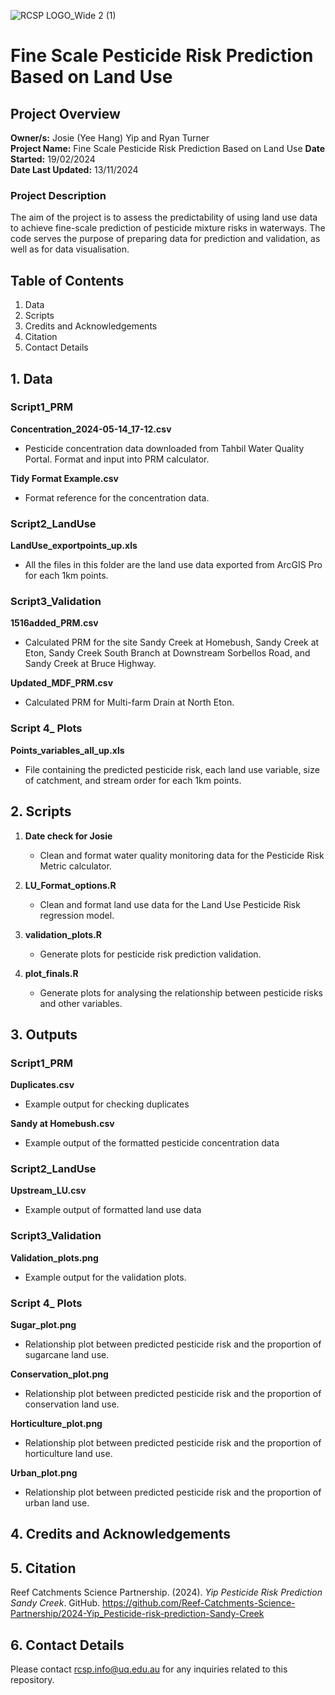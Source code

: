 ![RCSP LOGO_Wide 2 (1)](https://github.com/user-attachments/assets/eb142ac1-314c-4200-985d-612b2d25efb9)


# Fine Scale Pesticide Risk Prediction Based on Land Use
## Project Overview

**Owner/s:** Josie (Yee Hang) Yip and Ryan Turner  
**Project Name:** Fine Scale Pesticide Risk Prediction Based on Land Use
**Date Started:** 19/02/2024  
**Date Last Updated:** 13/11/2024 
### Project Description
The aim of the project is to assess the predictability of using land use data to achieve fine-scale prediction of pesticide mixture risks in waterways. 
The code serves the purpose of preparing data for prediction and validation, as well as for data visualisation. 

## Table of Contents

1. Data
2. Scripts
3. Credits and Acknowledgements
4. Citation
5. Contact Details

## 1. Data

### Script1_PRM
**Concentration_2024-05-14_17-12.csv**
   - Pesticide concentration data downloaded from Tahbil Water Quality Portal. Format and input into PRM calculator.

**Tidy Format Example.csv**
   - Format reference for the concentration data.

### Script2_LandUse
**LandUse_exportpoints_up.xls**
   - All the files in this folder are the land use data exported from ArcGIS Pro for each 1km points.

### Script3_Validation
**1516added_PRM.csv**
   - Calculated PRM for the site Sandy Creek at Homebush, Sandy Creek at Eton, Sandy Creek South Branch at Downstream Sorbellos Road, and Sandy Creek at Bruce Highway.

**Updated_MDF_PRM.csv**
   - Calculated PRM for Multi-farm Drain at North Eton.

### Script 4_ Plots
**Points_variables_all_up.xls**
   - File containing the predicted pesticide risk, each land use variable, size of catchment, and stream order for each 1km points.


## 2. Scripts
1. **Date check for Josie**  
   - Clean and format water quality monitoring data for the Pesticide Risk Metric calculator.

2. **LU_Format_options.R**  
   - Clean and format land use data for the Land Use Pesticide Risk regression model.

3. **validation_plots.R**  
   - Generate plots for pesticide risk prediction validation.

4. **plot_finals.R**  
   - Generate plots for analysing the relationship between pesticide risks and other variables.

## 3. Outputs

### Script1_PRM
**Duplicates.csv**
   - Example output for checking duplicates 

**Sandy at Homebush.csv** 
   - Example output of the formatted pesticide concentration data 

### Script2_LandUse
**Upstream_LU.csv**
   - Example output of formatted land use data

### Script3_Validation
**Validation_plots.png**  
- Example output for the validation plots.

### Script 4_ Plots
**Sugar_plot.png**  
   - Relationship plot between predicted pesticide risk and the proportion of sugarcane land use.

**Conservation_plot.png**  
   - Relationship plot between predicted pesticide risk and the proportion of conservation land use.

**Horticulture_plot.png**  
   - Relationship plot between predicted pesticide risk and the proportion of horticulture land use.

**Urban_plot.png**  
   - Relationship plot between predicted pesticide risk and the proportion of urban land use.


## 4. Credits and Acknowledgements 


## 5. Citation
Reef Catchments Science Partnership. (2024). *Yip Pesticide Risk Prediction Sandy Creek*. GitHub. https://github.com/Reef-Catchments-Science-Partnership/2024-Yip_Pesticide-risk-prediction-Sandy-Creek


## 6. Contact Details
Please contact rcsp.info@uq.edu.au for any inquiries related to this repository.
